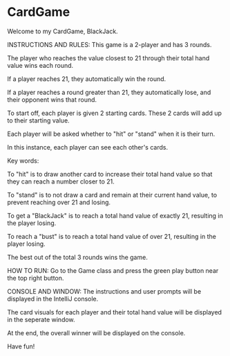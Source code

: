 # CardGame
Welcome to my CardGame, BlackJack.

INSTRUCTIONS AND RULES:
This game is a 2-player and has 3 rounds. 

The player who reaches the value closest to 21 through their total hand value wins each round.

If a player reaches 21, they automatically win the round.

If a player reaches a round greater than 21, they automatically lose, and their opponent wins that round.

To start off, each player is given 2 starting cards. These 2 cards will add up to their starting value.

Each player will be asked whether to "hit" or "stand" when it is their turn. 

In this instance, each player can see each other's cards.

Key words:

To "hit" is to draw another card to increase their total hand value so that they can reach a number closer to 21.

To "stand" is to not draw a card and remain at their current hand value, to prevent reaching over 21 and losing.

To get a "BlackJack" is to reach a total hand value of exactly 21, resulting in the player losing.

To reach a "bust" is to reach a total hand value of over 21, resulting in the player losing.

The best out of the total 3 rounds wins the game. 

HOW TO RUN:
Go to the Game class and press the green play button near the top right button.

CONSOLE AND WINDOW:
The instructions and user prompts will be displayed in the IntelliJ console.

The card visuals for each player and their total hand value will be displayed in the seperate window.

At the end, the overall winner will be displayed on the console.

Have fun!
